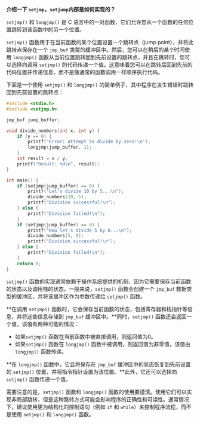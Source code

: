 **介绍一下 `setjmp`，`setjump`内部是如何实现的？**

`setjmp()` 和 `longjmp()` 是 C 语言中的一对函数，它们允许您从一个函数的任何位置跳转到该函数中的另一个位置。

`setjmp()` 函数用于在当前函数的某个位置设置一个跳转点（jump point），并将此跳转点保存在一个 `jmp_buf` 类型的缓冲区中。然后，您可以在稍后的某个时间使用 `longjmp()` 函数从当前位置跳转回到先前设置的跳转点，并且在跳转时，您可以选择向调用 `setjmp()` 的代码传递一个值。这意味着您可以在跳转后回到先前的代码位置并传递信息，而不是像通常的函数调用一样顺序执行代码。

下面是一个使用 `setjmp()` 和 `longjmp()` 的简单例子，其中程序在发生错误时跳转回到先前设置的跳转点：

```c++
#include <stdio.h>
#include <setjmp.h>

jmp_buf jump_buffer;

void divide_numbers(int x, int y) {
    if (y == 0) {
        printf("Error: Attempt to divide by zero!\n");
        longjmp(jump_buffer, 1);
    }
    int result = x / y;
    printf("Result: %d\n", result);
}

int main() {
    if (setjmp(jump_buffer) == 0) {
        printf("Let's divide 10 by 5...\n");
        divide_numbers(10, 5);
        printf("Division successful!\n");
    } else {
        printf("Division failed!\n");
    }
    if (setjmp(jump_buffer) == 0) {
        printf("Now let's divide 5 by 0...\n");
        divide_numbers(5, 0);
        printf("Division successful!\n");
    } else {
        printf("Division failed!\n");
    }
    return 0;
}

```

`setjmp()` 函数的实现通常依赖于操作系统提供的机制，因为它需要保存当前函数的状态以及调用栈的状态。一般来说，`setjmp()` 函数会创建一个 `jmp_buf` 数据类型的缓冲区，并将该缓冲区作为参数传递给 `setjmp()` 函数。

**在调用 `setjmp()` 函数时，它会保存当前函数的状态，包括寄存器和栈指针等信息，并将这些信息存储到 `jmp_buf` 缓冲区中。**同时，`setjmp()` 函数还会返回一个值，该值有两种可能的情况：

- 如果`setjmp()` 函数在当前函数中被直接调用，则返回值为0。
- 如果`setjmp()` 函数在 `longjmp()` 函数中被调用，则返回值为非零值，该值由 `longjmp()` 函数传递。

**在 `longjmp()` 函数中，它会将保存在 `jmp_buf` 缓冲区中的状态恢复到先前设置的 `setjmp()` 位置，并将指令指针设置为该位置。**此外，它还可以选择向 `setjmp()` 函数传递一个值。

需要注意的是，`setjmp()` 函数和 `longjmp()` 函数的使用要谨慎。使用它们可以实现非局部跳转，但是这种跳转方式可能会影响程序的正确性和可读性。通常情况下，建议使用更为结构化的控制语句（例如 `if` 和 `while`）来控制程序流程，而不是使用 `setjmp()` 和 `longjmp()` 函数。